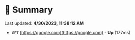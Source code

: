 # 📖 Summary
Last updated: **4/30/2023, 11:38:12 AM**

- `GET` [https://google.com](https://google.com) - **Up** (177ms)
